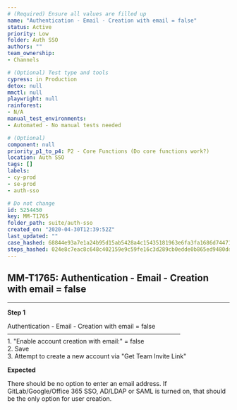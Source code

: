 ```yaml
---
# (Required) Ensure all values are filled up
name: "Authentication - Email - Creation with email = false"
status: Active
priority: Low
folder: Auth SSO
authors: ""
team_ownership: 
- Channels

# (Optional) Test type and tools
cypress: in Production
detox: null
mmctl: null
playwright: null
rainforest: 
- N/A
manual_test_environments: 
- Automated - No manual tests needed

# (Optional)
component: null
priority_p1_to_p4: P2 - Core Functions (Do core functions work?)
location: Auth SSO
tags: []
labels: 
- cy-prod
- se-prod
- auth-sso

# Do not change
id: 5254450
key: MM-T1765
folder_path: suite/auth-sso
created_on: "2020-04-30T12:39:52Z"
last_updated: ""
case_hashed: 68844e93a7e1a24b95d15ab5428a4c15435181963e6fa3fa1686d744713e5d0aabbb077900e08b568c6100ab1a761651
steps_hashed: 024e8c7eac8c648c402159e9c59fe16c3d289cb0edde0b865ed9480dda0dbdabebdabc5e2c3e6ab5047d8841c22dd53d
---
```


## MM-T1765: Authentication - Email - Creation with email = false

---

**Step 1**

Authentication - Email - Creation with email = false\
————————————————————————————\
1\. "Enable account creation with email:" = false\
2\. Save\
3\. Attempt to create a new account via "Get Team Invite Link"

**Expected**

There should be no option to enter an email address. If GitLab/Google/Office 365 SSO, AD/LDAP or SAML is turned on, that should be the only option for user creation.
